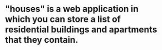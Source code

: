 # "houses" is a web application in which you can store a list of residential buildings and apartments that they contain.
